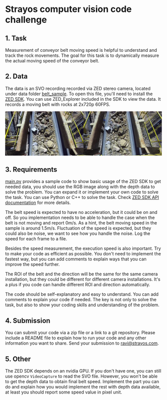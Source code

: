 # Strayos computer vision code challenge

## 1. Task
Measurement of conveyor belt moving speed is helpful to understand and track the rock movements. The goal for this task is to dynamically measure the actual moving speed of the conveyor belt.

## 2. Data
The data is an SVO recording recorded via ZED stereo camera, located under data folder [belt_sample](data/belt_sample.svo). To open this file, you'll need to install the [ZED SDK](https://www.stereolabs.com/developers/release/). You can use ZED_Explorer included in the SDK to view the data. It records a moving belt with rocks at 2x720p 60FPS.
  
<img alt="sample stereo view" src="assets/sample.png">

## 3. Requirements
[main.py](main.py) provides a sample code to show basic usage of the ZED SDK to get needed data, you should use the RGB image along with the depth data to solve the problem. You can expand it or implement your own code to solve the task. You can use Python or C++ to solve the task. Check [ZED SDK API documentation](https://www.stereolabs.com/docs/api/) for more details.

The belt speed is expected to have no acceleration, but it could be on and off. So you implementation needs to be able to handle the case when the belt is not moving and report 0m/s. As a hint, the belt moving speed in the sample is around 1.5m/s. Fluctuation of the speed is expected, but they could also be noise, we want to see how you handle the noise. Log the speed for each frame to a file. 

Besides the speed measurement, the execution speed is also important. Try to make your code as efficient as possible. You don't need to implement the fastest way, but you can add comments to explain ways that you can improve the speed further. 

The ROI of the belt and the direction will be the same for the same camera installation, but they could be different for different camera installations. It's a plus if you code can handle different ROI and direction automatically.

The code should be self-explanatory and easy to understand. You can add comments to explain your code if needed. The key is not only to solve the task, but also to show your coding skills and understanding of the problem.

## 4. Submission
You can submit your code via a zip file or a link to a git repository. Please include a README file to explain how to run your code and any other information you want to share. Send your submission to ravi@strayos.com. 

## 5. Other
The ZED SDK depends on an nvidia GPU. If you don't have one, you can still use opencv `VideoCapture` to read the SVO file. However, you won't be able to get the depth data to obtain final belt speed. Implement the part you can do and explain how you would implement the rest with depth data available, at least you should report some speed value in pixel unit.
